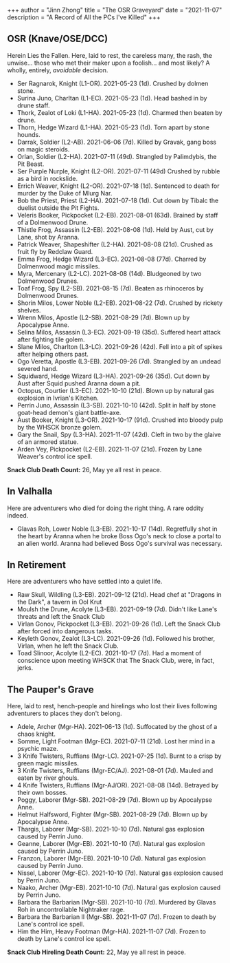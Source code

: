 +++
author = "Jinn Zhong"
title = "The OSR Graveyard"
date = "2021-11-07"
description = "A Record of All the PCs I've Killed"
+++

## OSR (Knave/OSE/DCC)

Herein Lies the Fallen. Here, laid to rest, the careless many, the rash, the unwise... those who met their maker upon a foolish... and most likely? A wholly, entirely, _avoidable_ decision.

* Ser Ragnarok, Knight (L1-OR). 2021-05-23 (1d). Crushed by dolmen stone.
* Surina Juno, Charltan (L1-EC). 2021-05-23 (1d). Head bashed in by drune staff.
* Thork, Zealot of Loki (L1-HA). 2021-05-23 (1d). Charmed then beaten by drune.
* Thorn, Hedge Wizard (L1-HA). 2021-05-23 (1d). Torn apart by stone hounds.
* Darrak, Soldier (L2-AB). 2021-06-06 (7d). Killed by Gravak, gang boss on magic steroids.
* Orlan, Soldier (L2-HA). 2021-07-11 (49d). Strangled by Palimdybis, the Pit Beast.
* Ser Purple Nurple, Knight (L2-OR). 2021-07-11 (49d) Crushed by rubble as a bird in rockslide.
* Errich Weaver, Knight (L2-OR). 2021-07-18 (1d). Sentenced to death for murder by the Duke of Mlurg Nar.
* Bob the Priest, Priest (L2-HA). 2021-07-18 (1d). Cut down by Tibalc the duelist outside the Pit Fights.
* Veleris Booker, Pickpocket (L2-EB). 2021-08-01 (63d). Brained by staff of a Dolmenwood Drune.
* Thistle Frog, Assassin (L2-EB). 2021-08-08 (1d). Held by Aust, cut by Lane, shot by Aranna.
* Patrick Weaver, Shapeshifter (L2-HA). 2021-08-08 (21d). Crushed as fruit fly by Redclaw Guard.
* Emma Frog, Hedge Wizard (L3-EC). 2021-08-08 (77d). Charred by Dolmenwood magic missiles.
* Myra, Mercenary (L2-LC). 2021-08-08 (14d). Bludgeoned by two Dolmenwood Drunes.
* Toaf Frog, Spy (L2-SB). 2021-08-15 (7d). Beaten as rhinoceros by Dolmenwood Drunes.
* Shorin Milos, Lower Noble (L2-EB). 2021-08-22 (7d). Crushed by rickety shelves.
* Wrenn Milos, Apostle (L2-SB). 2021-08-29 (7d). Blown up by Apocalypse Anne.
* Selina Milos, Assassin (L3-EC). 2021-09-19 (35d). Suffered heart attack after fighting tile golem.
* Slane Milos, Charlton (L3-LC). 2021-09-26 (42d). Fell into a pit of spikes after helping others past.
* Ogo Veretta, Apostle (L3-EB). 2021-09-26 (7d). Strangled by an undead severed hand.
* Squidward, Hedge Wizard (L3-HA). 2021-09-26 (35d). Cut down by Aust after Squid pushed Aranna down a pit.
* Octopus, Courtier (L3-EC). 2021-10-10 (21d). Blown up by natural gas explosion in Ivrian's Kitchen.
* Perrin Juno, Assassin (L3-SB). 2021-10-10 (42d). Split in half by stone goat-head demon's giant battle-axe.
* Aust Booker, Knight (L3-OR). 2021-10-17 (91d). Crushed into bloody pulp by the WHSCK bronze golem.
* Gary the Snail, Spy (L3-HA). 2021-11-07 (42d). Cleft in two by the glaive of an armored statue.
* Arden Vey, Pickpocket (L2-EB). 2021-11-07 (21d). Frozen by Lane Weaver's control ice spell.

**Snack Club Death Count:** 26, May ye all rest in peace.

## In Valhalla

Here are adventurers who died for doing the right thing. A rare oddity indeed.

* Glavas Roh, Lower Noble (L3-EB). 2021-10-17 (14d). Regretfully shot in the heart by Aranna when he broke Boss Ogo's neck to close a portal to an alien world. Aranna had believed Boss Ogo's survival was necessary.

## In Retirement

Here are adventurers who have settled into a quiet life.

* Raw Skull, Wildling (L3-EB). 2021-09-12 (21d). Head chef at "Dragons in the Dark", a tavern in Ool Krut
* Moulsh the Drune, Acolyte (L3-EB). 2021-09-19 (7d). Didn't like Lane's threats and left the Snack Club
* Virlan Gonov, Pickpocket (L3-EB). 2021-09-26 (1d). Left the Snack Club after forced into dangerous tasks.
* Keyleth Gonov, Zealot (L3-LC). 2021-09-26 (1d). Followed his brother, Virlan, when he left the Snack Club.
* Toad Slinoor, Acolyte (L2-EC). 2021-10-17 (7d). Had a moment of conscience upon meeting WHSCK that The Snack Club, were, in fact, jerks.

## The Pauper's Grave

Here, laid to rest, hench-people and hirelings who lost their lives following adventurers to places they don't belong.

* Adele, Archer (Mgr-HA). 2021-06-13 (1d). Suffocated by the ghost of a chaos knight.
* Somme, Light Footman (Mgr-EC). 2021-07-11 (21d). Lost her mind in a psychic maze.
* 3 Knife Twisters, Ruffians (Mgr-LC). 2021-07-25 (1d). Burnt to a crisp by green magic missiles.
* 3 Knife Twisters, Ruffians (Mgr-EC/AJ). 2021-08-01 (7d). Mauled and eaten by river ghouls.
* 4 Knife Twisters, Ruffians (Mgr-AJ/OR). 2021-08-08 (14d). Betrayed by their own bosses.
* Poggy, Laborer (Mgr-SB). 2021-08-29 (7d). Blown up by Apocalypse Anne.
* Helmut Halfsword, Fighter (Mgr-SB). 2021-08-29 (7d). Blown up by Apocalypse Anne.
* Thargis, Laborer (Mgr-SB). 2021-10-10 (7d). Natural gas explosion caused by Perrin Juno.
* Geanne, Laborer (Mgr-EB). 2021-10-10 (7d). Natural gas explosion caused by Perrin Juno.
* Franzon, Laborer (Mgr-EB). 2021-10-10 (7d). Natural gas explosion caused by Perrin Juno.
* Nissel, Laborer (Mgr-EC). 2021-10-10 (7d). Natural gas explosion caused by Perrin Juno.
* Naako, Archer (Mgr-EB). 2021-10-10 (7d). Natural gas explosion caused by Perrin Juno.
* Barbara the Barbarian (Mgr-SB). 2021-10-10 (7d). Murdered by Glavas Roh in uncontrollable Nightraker rage.
* Barbara the Barbarian II (Mgr-SB). 2021-11-07 (7d). Frozen to death by Lane's control ice spell.
* Him the Him, Heavy Footman (Mgr-HA). 2021-11-07 (7d). Frozen to death by Lane's control ice spell.

**Snack Club Hireling Death Count:** 22, May ye all rest in peace.
